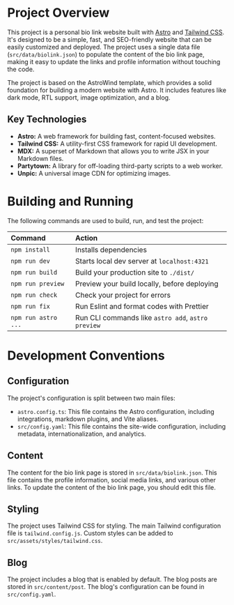 
# Project Overview

This project is a personal bio link website built with [Astro](https://astro.build/) and [Tailwind CSS](https://tailwindcss.com/). It's designed to be a simple, fast, and SEO-friendly website that can be easily customized and deployed. The project uses a single data file (`src/data/biolink.json`) to populate the content of the bio link page, making it easy to update the links and profile information without touching the code.

The project is based on the AstroWind template, which provides a solid foundation for building a modern website with Astro. It includes features like dark mode, RTL support, image optimization, and a blog.

## Key Technologies

*   **Astro:** A web framework for building fast, content-focused websites.
*   **Tailwind CSS:** A utility-first CSS framework for rapid UI development.
*   **MDX:** A superset of Markdown that allows you to write JSX in your Markdown files.
*   **Partytown:** A library for off-loading third-party scripts to a web worker.
*   **Unpic:** A universal image CDN for optimizing images.

# Building and Running

The following commands are used to build, run, and test the project:

| Command | Action |
| :--- | :--- |
| `npm install` | Installs dependencies |
| `npm run dev` | Starts local dev server at `localhost:4321` |
| `npm run build` | Build your production site to `./dist/` |
| `npm run preview` | Preview your build locally, before deploying |
| `npm run check` | Check your project for errors |
| `npm run fix` | Run Eslint and format codes with Prettier |
| `npm run astro ...` | Run CLI commands like `astro add`, `astro preview` |

# Development Conventions

## Configuration

The project's configuration is split between two main files:

*   `astro.config.ts`: This file contains the Astro configuration, including integrations, markdown plugins, and Vite aliases.
*   `src/config.yaml`: This file contains the site-wide configuration, including metadata, internationalization, and analytics.

## Content

The content for the bio link page is stored in `src/data/biolink.json`. This file contains the profile information, social media links, and various other links. To update the content of the bio link page, you should edit this file.

## Styling

The project uses Tailwind CSS for styling. The main Tailwind configuration file is `tailwind.config.js`. Custom styles can be added to `src/assets/styles/tailwind.css`.

## Blog

The project includes a blog that is enabled by default. The blog posts are stored in `src/content/post`. The blog's configuration can be found in `src/config.yaml`.
